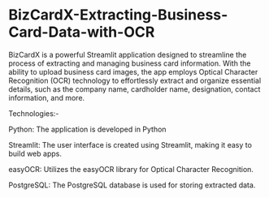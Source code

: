 # BizCardX-Extracting-Business-Card-Data-with-OCR
BizCardX is a powerful Streamlit application designed to streamline the process of extracting and managing business card information. With the ability to upload business card images, the app employs Optical Character Recognition (OCR) technology to effortlessly extract and organize essential details, such as the company name, cardholder name, designation, contact information, and more.

Technologies:-

Python: The application is developed in Python

Streamlit: The user interface is created using Streamlit, making it easy to build web apps.

easyOCR: Utilizes the easyOCR library for Optical Character Recognition.

PostgreSQL: The PostgreSQL database is used for storing extracted data.


